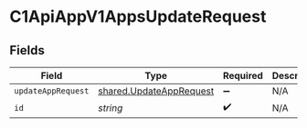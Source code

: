# C1ApiAppV1AppsUpdateRequest


## Fields

| Field                                                                     | Type                                                                      | Required                                                                  | Description                                                               |
| ------------------------------------------------------------------------- | ------------------------------------------------------------------------- | ------------------------------------------------------------------------- | ------------------------------------------------------------------------- |
| `updateAppRequest`                                                        | [shared.UpdateAppRequest](../../../sdk/models/shared/updateapprequest.md) | :heavy_minus_sign:                                                        | N/A                                                                       |
| `id`                                                                      | *string*                                                                  | :heavy_check_mark:                                                        | N/A                                                                       |